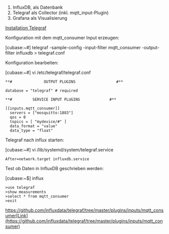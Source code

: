 1.  InfluxDB, als Datenbank
2.  Telegraf als Collector (inkl. mqtt_input-Plugin)
3.  Grafana als Visualisierung


[Installation Telegraf](https://docs.influxdata.com/telegraf/v1.9/introduction/installation/)



Konfiguration mit dem mqtt_consumer Input erzeugen:


[cubase:~#] telegraf -sample-config -input-filter mqtt_consumer -output-filter influxdb > telegraf.conf

Konfiguration bearbeiten:

[cubase:~#] vi /etc/telegraf/telegraf.conf



```
**#              OUTPUT PLUGINS                  #**

database = "telegraf" # required 

**#         SERVICE INPUT PLUGINS             #**

[[inputs.mqtt_consumer]]
  servers = ["mosquitto:1883"]
  qos = 0
  topics = [ "mydevice/#" ]
  data_format = "value"
  data_type = "float"
```




Telegraf nach influx starten:

[cubase:~#] vi /lib/systemd/system/telegraf.service


```
After=network.target influxdb.service
```



Test ob Daten in InfluxDB geschrieben werden:


[cubase:~$] influx
```
>use telegraf
>show measurements
>select * from mqtt_consumer
>exit
```



https://github.com/influxdata/telegraf/tree/master/plugins/inputs/mqtt_consumer[Link](https://github.com/influxdata/telegraf/tree/master/plugins/inputs/mqtt_consumer)
